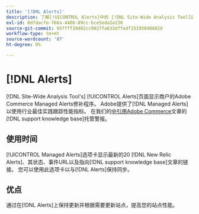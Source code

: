 ```yaml
---
title: '[!DNL Alerts]'
description: 了解[!UICONTROL Alerts]中的 [!DNL Site-Wide Analysis Tool]选项卡、使用时间和优点。
exl-id: 0d7dacfe-f66a-440b-89cc-bce5eda2a230
source-git-commit: 95ffff39d82cc9027fa633dffedf15193040802d
workflow-type: tm+mt
source-wordcount: '87'
ht-degree: 0%

---
```


# [!DNL Alerts]

[!DNL Site-Wide Analysis Tool's] [!UICONTROL Alerts]页面显示商户的Adobe Commerce Managed Alerts修补程序。 Adobe提供了[!DNL Managed Alerts]以使用行业最佳实践跟踪性能指标。 在我们的[中引用Adobe Commerce](https://support.magento.com/hc/en-us/articles/360045806832-Managed-alerts-for-Adobe-Commerce)文章的[!DNL support knowledge base]托管警报。

## 使用时间

[!UICONTROL Managed Alerts]选项卡显示最新的20 [!DNL New Relic Alerts]、其状态、事件URL以及指向[!DNL support knowledge base]文章的链接。 您可以使用此选项卡以与[!DNL Alerts]保持同步。

## 优点

通过在[!DNL Alerts]上保持更新并根据需要更新站点，提高您的站点性能。
